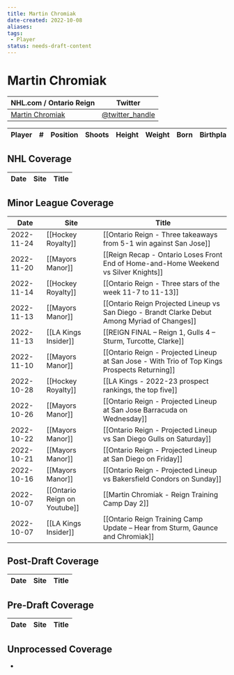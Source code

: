 ```yaml
---
title: Martin Chromiak
date-created: 2022-10-08
aliases: 
tags:
 - Player
status: needs-draft-content
---
```


# Martin Chromiak

NHL.com / Ontario Reign | Twitter
-|-
[Martin Chromiak](https://ontarioreign.com/roster/martin-chromiak) | [@twitter_handle](https://twitter.com/)

Player | \# | Position | Shoots | Height | Weight | Born | Birthplace | Draft 
-|-|-|-|-|-|-|-|-



## NHL  Coverage
| Date | Site | Title |
| ---- | ---- | ----- |



## Minor League Coverage
| Date       | Site                         | Title                                                                                         |
| ---------- | ---------------------------- | --------------------------------------------------------------------------------------------- |
| 2022-11-24 | [[Hockey Royalty]]                | [[Ontario Reign - Three takeaways from 5-1 win against San Jose]]                                                                                                                                                                                                                                                              |
| 2022-11-20 | [[Mayors Manor]]             | [[Reign Recap - Ontario Loses Front End of Home-and-Home Weekend vs Silver Knights]]          |
| 2022-11-14 | [[Hockey Royalty]]           | [[Ontario Reign - Three stars of the week 11-7 to 11-13]]                                     |
| 2022-11-13 | [[Mayors Manor]]             | [[Ontario Reign Projected Lineup vs San Diego - Brandt Clarke Debut Among Myriad of Changes]] |
| 2022-11-13 | [[LA Kings Insider]]         | [[REIGN FINAL – Reign 1, Gulls 4 – Sturm, Turcotte, Clarke]]                                  |
| 2022-11-10 | [[Mayors Manor]]             | [[Ontario Reign - Projected Lineup at San Jose - With Trio of Top Kings Prospects Returning]] |
| 2022-10-28 | [[Hockey Royalty]]           | [[LA Kings - 2022-23 prospect rankings, the top five]]                                        |
| 2022-10-26 | [[Mayors Manor]]             | [[Ontario Reign - Projected Lineup at San Jose Barracuda on Wednesday]]                       |
| 2022-10-22 | [[Mayors Manor]]             | [[Ontario Reign - Projected Lineup vs San Diego Gulls on Saturday]]                           |
| 2022-10-21 | [[Mayors Manor]]             | [[Ontario Reign - Projected Lineup at San Diego on Friday]]                                   |
| 2022-10-16 | [[Mayors Manor]]             | [[Ontario Reign - Projected Lineup vs Bakersfield Condors on Sunday]]                         |
| 2022-10-07 | [[Ontario Reign on Youtube]] | [[Martin Chromiak - Reign Training Camp Day 2]]                                               |
| 2022-10-07 | [[LA Kings Insider]]         | [[Ontario Reign Training Camp Update – Hear from Sturm, Gaunce and Chromiak]] |



## Post-Draft Coverage
| Date | Site | Title |
| ---- | ---- | ----- |



## Pre-Draft Coverage
Date | Site |  Title
---|---|---


## Unprocessed Coverage
- 
